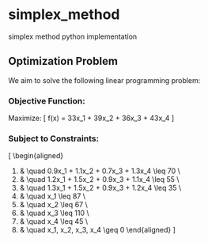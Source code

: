 # simplex_method
simplex method python implementation
## Optimization Problem

We aim to solve the following linear programming problem:

### Objective Function:
Maximize:
\[
f(x) = 33x_1 + 39x_2 + 36x_3 + 43x_4
\]

### Subject to Constraints:
\[
\begin{aligned}
1. & \quad 0.9x_1 + 1.1x_2 + 0.7x_3 + 1.3x_4 \leq 70 \\
2. & \quad 1.2x_1 + 1.5x_2 + 0.9x_3 + 1.1x_4 \leq 55 \\
3. & \quad 1.3x_1 + 1.5x_2 + 0.9x_3 + 1.2x_4 \leq 35 \\
4. & \quad x_1 \leq 87 \\
5. & \quad x_2 \leq 67 \\
6. & \quad x_3 \leq 110 \\
7. & \quad x_4 \leq 45 \\
8. & \quad x_1, x_2, x_3, x_4 \geq 0
\end{aligned}
\]
